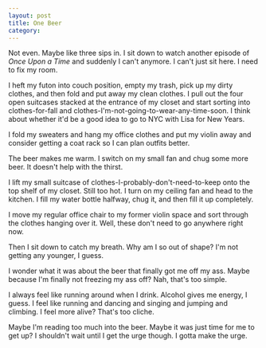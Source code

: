 ```yaml
---
layout: post
title: One Beer
category: 
---
```


Not even. Maybe like three sips in. I sit down to watch another episode of *Once Upon a Time* and suddenly I can't anymore. I can't just sit here. I need to fix my room.

I heft my futon into couch position, empty my trash, pick up my dirty clothes, and then fold and put away my clean clothes. I pull out the four open suitcases stacked at the entrance of my closet and start sorting into clothes-for-fall and clothes-I'm-not-going-to-wear-any-time-soon. I think about whether it'd be a good idea to go to NYC with Lisa for New Years.

I fold my sweaters and hang my office clothes and put my violin away and consider getting a coat rack so I can plan outfits better.

The beer makes me warm. I switch on my small fan and chug some more beer. It doesn't help with the thirst.

I lift my small suitcase of clothes-I-probably-don't-need-to-keep onto the top shelf of my closet. Still too hot. I turn on my ceiling fan and head to the kitchen. I fill my water bottle halfway, chug it, and then fill it up completely.

I move my regular office chair to my former violin space and sort through the clothes hanging over it. Well, these don't need to go anywhere right now.

Then I sit down to catch my breath. Why am I so out of shape? I'm not getting any younger, I guess.

I wonder what it was about the beer that finally got me off my ass. Maybe because I'm finally not freezing my ass off? Nah, that's too simple.

I always feel like running around when I drink. Alcohol gives me energy, I guess. I feel like running and dancing and singing and jumping and climbing. I feel more alive? That's too cliche.

Maybe I'm reading too much into the beer. Maybe it was just time for me to get up? I shouldn't wait until I get the urge though. I gotta make the urge.